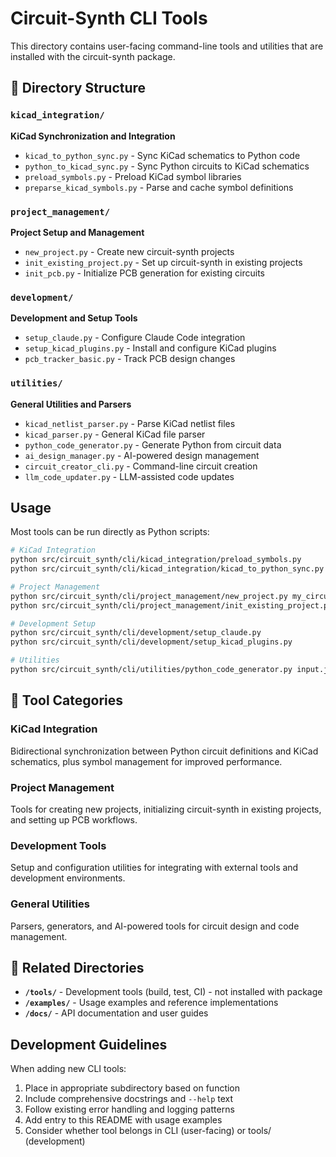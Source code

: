 # Circuit-Synth CLI Tools

This directory contains user-facing command-line tools and utilities that are installed with the circuit-synth package.

## 📁 Directory Structure

### `kicad_integration/`
**KiCad Synchronization and Integration**
- `kicad_to_python_sync.py` - Sync KiCad schematics to Python code
- `python_to_kicad_sync.py` - Sync Python circuits to KiCad schematics  
- `preload_symbols.py` - Preload KiCad symbol libraries
- `preparse_kicad_symbols.py` - Parse and cache symbol definitions

### `project_management/`
**Project Setup and Management**
- `new_project.py` - Create new circuit-synth projects
- `init_existing_project.py` - Set up circuit-synth in existing projects
- `init_pcb.py` - Initialize PCB generation for existing circuits

### `development/`
**Development and Setup Tools**
- `setup_claude.py` - Configure Claude Code integration
- `setup_kicad_plugins.py` - Install and configure KiCad plugins
- `pcb_tracker_basic.py` - Track PCB design changes

### `utilities/`
**General Utilities and Parsers**
- `kicad_netlist_parser.py` - Parse KiCad netlist files
- `kicad_parser.py` - General KiCad file parser
- `python_code_generator.py` - Generate Python from circuit data
- `ai_design_manager.py` - AI-powered design management
- `circuit_creator_cli.py` - Command-line circuit creation
- `llm_code_updater.py` - LLM-assisted code updates

## Usage

Most tools can be run directly as Python scripts:

```bash
# KiCad Integration
python src/circuit_synth/cli/kicad_integration/preload_symbols.py
python src/circuit_synth/cli/kicad_integration/kicad_to_python_sync.py project.kicad_sch circuit.py --preview

# Project Management
python src/circuit_synth/cli/project_management/new_project.py my_circuit
python src/circuit_synth/cli/project_management/init_existing_project.py

# Development Setup
python src/circuit_synth/cli/development/setup_claude.py
python src/circuit_synth/cli/development/setup_kicad_plugins.py

# Utilities
python src/circuit_synth/cli/utilities/python_code_generator.py input.json output.py
```

## 🎯 Tool Categories

### KiCad Integration
Bidirectional synchronization between Python circuit definitions and KiCad schematics, plus symbol management for improved performance.

### Project Management  
Tools for creating new projects, initializing circuit-synth in existing projects, and setting up PCB workflows.

### Development Tools
Setup and configuration utilities for integrating with external tools and development environments.

### General Utilities
Parsers, generators, and AI-powered tools for circuit design and code management.

## 🔗 Related Directories

- **`/tools/`** - Development tools (build, test, CI) - not installed with package
- **`/examples/`** - Usage examples and reference implementations  
- **`/docs/`** - API documentation and user guides

## Development Guidelines

When adding new CLI tools:
1. Place in appropriate subdirectory based on function
2. Include comprehensive docstrings and `--help` text
3. Follow existing error handling and logging patterns
4. Add entry to this README with usage examples
5. Consider whether tool belongs in CLI (user-facing) or tools/ (development)